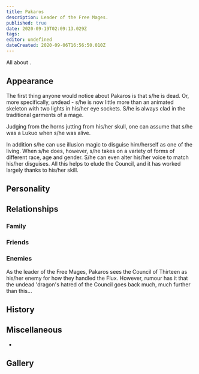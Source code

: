 ```yaml
---
title: Pakaros
description: Leader of the Free Mages.
published: true
date: 2020-09-19T02:09:13.029Z
tags: 
editor: undefined
dateCreated: 2020-09-06T16:56:50.010Z
---
```


All about .

Appearance
----------

The first thing anyone would notice about Pakaros is that s/he is dead. Or, more specifically, *un*dead - s/he is now little more than an animated skeleton with two lights in his/her eye sockets. S/he is always clad in the traditional garments of a mage.

Judging from the horns jutting from his/her skull, one can assume that s/he was a Lukuo when s/he was alive.

In addition s/he can use illusion magic to disguise him/herself as one of the living. When s/he does, however, s/he takes on a variety of forms of different race, age and gender. S/he can even alter his/her voice to match his/her disguises. All this helps to elude the Council, and it has worked largely thanks to his/her skill.

Personality
-----------

Relationships
-------------

### Family

### Friends

### Enemies

As the leader of the Free Mages, Pakaros sees the Council of Thirteen as his/her enemy for how they handled the Flux. However, rumour has it that the undead 'dragon's hatred of the Council goes back much, much further than this...

History
-------

Miscellaneous
-------------

-

Gallery
-------